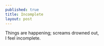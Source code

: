 ```yaml
---
published: true
title: Incomplete
layout: post
---
```

Things are happening; screams drowned out,
<br/>
I feel incomplete.